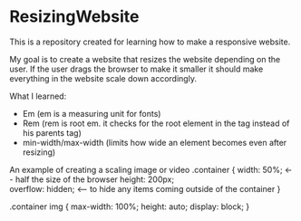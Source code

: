 # ResizingWebsite

This is a repository created for learning how to make a responsive website. 

My goal is to create a website that resizes the website depending on the user. If the user drags the browser to make it smaller it should make everything in the website scale down accordingly.

What I learned:
- Em (em is a measuring unit for fonts)
- Rem (rem is root em. it checks for the root element in the tag instead of his parents tag)
- min-width/max-width (limits how wide an element becomes even after resizing)

An example of creating a scaling image or video
.container {
  width: 50%; <-- half the size of the browser
  height: 200px;  
  overflow: hidden; <-- to hide any items coming outside of the container
}
 
.container img {
  max-width: 100%;
  height: auto;
  display: block;
}
